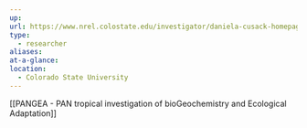 ```yaml
---
up: 
url: https://www.nrel.colostate.edu/investigator/daniela-cusack-homepage/cusack-research/
type:
  - researcher
aliases: 
at-a-glance: 
location:
  - Colorado State University
---
```

[[PANGEA - PAN tropical investigation of bioGeochemistry and Ecological Adaptation]]